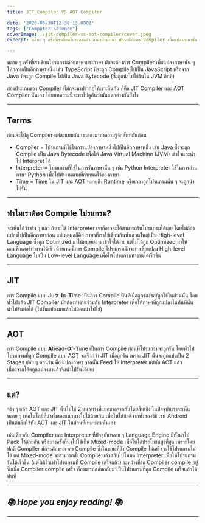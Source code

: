 ```yaml
---
title: JIT Compiler VS AOT Compiler

date: '2020-06-30T12:38:13.000Z'
tags: ["Computer Science"]
coverImage: ./jit-compiler-vs-aot-compiler/cover.jpeg
excerpt: หลาย ๆ ครั้งที่เราเขียนโปรแกรมด้วยภาษาบางภาษา มักจะต้องการ Compiler เพื่อแปลงภาษานั้น ๆ ให้กลายเป็นอีกภาษาหนึ่ง เช่น TypeScript ที่จะถูก Compile ไปเป็น JavaScript หรือจาก Java ที่จะถูก Compile ไปเป็น Java Bytecode (ซึ่งถูกนำไปใช้รันใน JVM อีกที) สองประเภทของ Compiler ที่มักจะมาปรากฎให้เราเห็นกัน ก็คือ JIT Compiler และ AOT Compiler นั่นเอง โดยบทความนี้จะพาไปดูกันว่ามันแตกต่างกันยังไง

---
```


หลาย ๆ ครั้งที่เราเขียนโปรแกรมด้วยภาษาบางภาษา มักจะต้องการ Compiler เพื่อแปลงภาษานั้น ๆ ให้กลายเป็นอีกภาษาหนึ่ง เช่น TypeScript ที่จะถูก Compile ไปเป็น JavaScript หรือจาก Java ที่จะถูก Compile ไปเป็น Java Bytecode (ซึ่งถูกนำไปใช้รันใน JVM อีกที)

สองประเภทของ Compiler ที่มักจะมาปรากฎให้เราเห็นกัน ก็คือ JIT Compiler และ AOT Compiler นั่นเอง โดยบทความนี้จะพาไปดูกันว่ามันแตกต่างกันยังไง

---

## Terms

ก่อนจะไปดู Compiler แต่ละแบบกัน เราลองมาทำความรู้จักศัพท์กันก่อน

- Compiler = โปรแกรมที่ใช้ในการแปลงภาษาหนึ่งไปเป็นอีกภาษาหนึ่ง เช่น Java ซึ่งจะถูก Compile เป็น Java Bytecode เพื่อให้ Java Virtual Machine (JVM) เข้าใจและนำไป Interpret ได้
- Interpreter = โปรแกรมที่ใช้ในการรันภาษานั้น ๆ เช่น Python Interpreter ใช้ในการอ่านภาษา Python เพื่อไปทำงานตามที่กำหนดไว้ของภาษา
- Time = Time ใน JIT และ AOT หมายถึง Runtime หรือเวลาถูกโปรแกรมนั้น ๆ จะถูกนำไปรัน

---

## ทำไมเราต้อง Compile โปรแกรม?

จะเห็นได้ว่าจริง ๆ แล้ว ถ้าเราใช้ Interpreter เราก็อาจจะได้สามารถรันโปรแกรมได้เลย โดยไม่ต้องแปลงไปเป็นอีกภาษาก่อน แต่เหตุผลก็คือ ภาษาที่เราใช้เขียนกันนั้นส่วนใหญ่เป็น High-level Language ซึ่งถูก Optimized มาให้มนุษย์อ่านเข้าใจได้ง่าย แต่ไม่ได้ถูก Optimized มาให้คอมพิวเตอร์ทำงานได้เร็ว ด้วยเหตุนี้การ Compile โปรแกรมมักจะทำเพื่อแปลง High-level Language ไปเป็น Low-level Language เพื่อให้โปรแกรมทำงานได้เร็วขึ้น

---

## JIT

การ Compile แบบ **J**ust-**I**n-**T**ime เป็นการ Compile ทันทีเมื่อถูกร้องขอ/ถูกใช้ในส่วนนั้น โดยทั่วไปแล้ว JIT Compiler มักต้องทำงานร่วมกับ Interpreter เพื่อให้ภาษาที่ถูกแปลงในทันทีนั้น นำไปรันต่อได้ (ไม่งั้นแปลงมาแล้วไม่มีคนนำไปใช้)

---

## AOT

การ Compile แบบ **A**head-**O**f-**T**ime เป็นการ Compile ก่อนที่โปรแกรมจะถูกรัน โดยทั่วไปโปรแกรมที่ถูก Compile แบบ AOT จะเร็วกว่า JIT เมื่อถูกรัน เพราะ JIT นั้นจะถูกแบ่งเป็น 2 Stages ย่อย ๆ ตอนรัน คือ แปลงภาษา จากนั้น Feed ให้ Interpreter แต่กับ AOT แล้วเนื่องจากโค้ดถูกแปลงมาแล้วจึงนำไปรันได้เลย

---

## แต่?

จริง ๆ แล้ว AOT และ JIT นั้นไม่ใช่ 2 แนวทางที่แยกขาดจากกันโดยสิ้นเชิง ในปัจจุบันเราจะเห็นหลาย ๆ เทคโนโลยีที่นำทั้งสองแนวทางไปใช้ด้วยกัน เพื่อให้ได้ข้อดีจากทั้งสองวิธี เช่น Android เป็นต้นซึ่งใช้ทั้ง AOT และ JIT ในส่วนที่เหมาะสมนั่นเอง

เช่นเดียวกับ Compiler และ Interpreter ที่ปัจจุบันหลาย ๆ Language Engine มีทั้งนำไป Pack ไว้ด้วยกัน หรือบางครั้งก็นำไปใช้เป็น Mixed-mode เพื่อให้ได้ประโยชน์สูงที่สุด เพราะโดยปกติ Compiler มักจะต้องรอเวลา Compile ซึ่งในขณะที่ยัง Compile ไม่เสร็จจะใช้โปรแกรมไม่ได้ แต่ Mixed-mode จะสามารถสั่ง Compile แล้วสลับไปโหมด Interpreter เพื่อให้โปรแกรมรันได้เร็วขึ้น (แต่ไม่เร็วเท่าโปรแกรมที่ Compile เสร็จแล้ว) ระหว่างที่รอ Compiler compile อยู่ ซึ่งเมื่อ Compiler compile เสร็จ ก็สามารถสลับกลับมาเป็นโปรแกรมที่ถูก Compile เสร็จแล้วได้ทันที

---

## *📚 Hope you enjoy reading! 📚*

---
